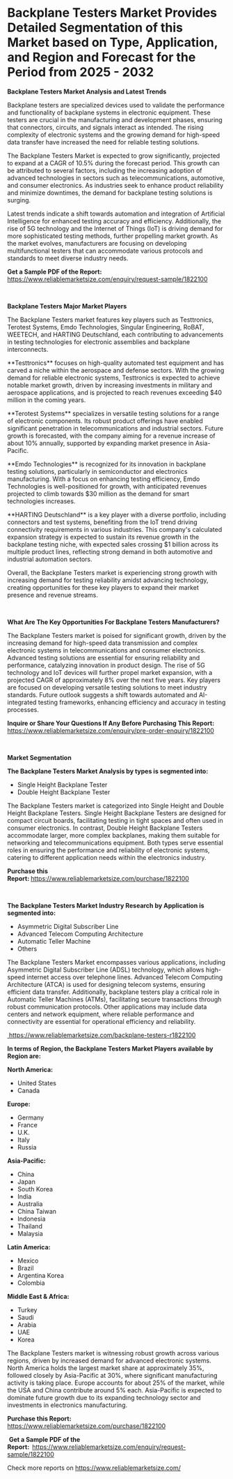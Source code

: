 <p><h1>Backplane Testers Market Provides Detailed Segmentation of this Market based on Type, Application, and Region and Forecast for the Period from 2025 - 2032</h1></p><p><strong>Backplane Testers Market Analysis and Latest Trends</strong></p>
<p><p>Backplane testers are specialized devices used to validate the performance and functionality of backplane systems in electronic equipment. These testers are crucial in the manufacturing and development phases, ensuring that connectors, circuits, and signals interact as intended. The rising complexity of electronic systems and the growing demand for high-speed data transfer have increased the need for reliable testing solutions.</p><p>The Backplane Testers Market is expected to grow significantly, projected to expand at a CAGR of 10.5% during the forecast period. This growth can be attributed to several factors, including the increasing adoption of advanced technologies in sectors such as telecommunications, automotive, and consumer electronics. As industries seek to enhance product reliability and minimize downtimes, the demand for backplane testing solutions is surging. </p><p>Latest trends indicate a shift towards automation and integration of Artificial Intelligence for enhanced testing accuracy and efficiency. Additionally, the rise of 5G technology and the Internet of Things (IoT) is driving demand for more sophisticated testing methods, further propelling market growth. As the market evolves, manufacturers are focusing on developing multifunctional testers that can accommodate various protocols and standards to meet diverse industry needs.</p></p>
<p><strong>Get a Sample PDF of the Report:&nbsp;</strong> <a href="https://www.reliablemarketsize.com/enquiry/request-sample/1822100?utm_campaign=2386&utm_medium=2&utm_source=Github&utm_content=ia&utm_term=18022025&utm_id=backplane-testers">https://www.reliablemarketsize.com/enquiry/request-sample/1822100</a></p>
<p>&nbsp;</p>
<p><strong>Backplane Testers Major Market Players</strong></p>
<p><p>The Backplane Testers market features key players such as Testtronics, Terotest Systems, Emdo Technologies, Singular Engineering, RoBAT, WEETECH, and HARTING Deutschland, each contributing to advancements in testing technologies for electronic assemblies and backplane interconnects.</p><p>**Testtronics** focuses on high-quality automated test equipment and has carved a niche within the aerospace and defense sectors. With the growing demand for reliable electronic systems, Testtronics is expected to achieve notable market growth, driven by increasing investments in military and aerospace applications, and is projected to reach revenues exceeding $40 million in the coming years.</p><p>**Terotest Systems** specializes in versatile testing solutions for a range of electronic components. Its robust product offerings have enabled significant penetration in telecommunications and industrial sectors. Future growth is forecasted, with the company aiming for a revenue increase of about 10% annually, supported by expanding market presence in Asia-Pacific.</p><p>**Emdo Technologies** is recognized for its innovation in backplane testing solutions, particularly in semiconductor and electronics manufacturing. With a focus on enhancing testing efficiency, Emdo Technologies is well-positioned for growth, with anticipated revenues projected to climb towards $30 million as the demand for smart technologies increases.</p><p>**HARTING Deutschland** is a key player with a diverse portfolio, including connectors and test systems, benefiting from the IoT trend driving connectivity requirements in various industries. This company's calculated expansion strategy is expected to sustain its revenue growth in the backplane testing niche, with expected sales crossing $1 billion across its multiple product lines, reflecting strong demand in both automotive and industrial automation sectors.</p><p>Overall, the Backplane Testers market is experiencing strong growth with increasing demand for testing reliability amidst advancing technology, creating opportunities for these key players to expand their market presence and revenue streams.</p></p>
<p>&nbsp;</p>
<p><strong>What Are The Key Opportunities For Backplane Testers Manufacturers?</strong></p>
<p><p>The Backplane Testers market is poised for significant growth, driven by the increasing demand for high-speed data transmission and complex electronic systems in telecommunications and consumer electronics. Advanced testing solutions are essential for ensuring reliability and performance, catalyzing innovation in product design. The rise of 5G technology and IoT devices will further propel market expansion, with a projected CAGR of approximately 8% over the next five years. Key players are focused on developing versatile testing solutions to meet industry standards. Future outlook suggests a shift towards automated and AI-integrated testing frameworks, enhancing efficiency and accuracy in testing processes. </p></p>
<p><strong>Inquire or Share Your Questions If Any Before Purchasing This Report:</strong> <a href="https://www.reliablemarketsize.com/enquiry/pre-order-enquiry/1822100?utm_campaign=2386&utm_medium=2&utm_source=Github&utm_content=ia&utm_term=18022025&utm_id=backplane-testers">https://www.reliablemarketsize.com/enquiry/pre-order-enquiry/1822100</a></p>
<p>&nbsp;</p>
<p><strong>Market Segmentation</strong></p>
<p><strong>The Backplane Testers Market Analysis by types is segmented into:</strong></p>
<p><ul><li>Single Height Backplane Tester</li><li>Double Height Backplane Tester</li></ul></p>
<p><p>The Backplane Testers market is categorized into Single Height and Double Height Backplane Testers. Single Height Backplane Testers are designed for compact circuit boards, facilitating testing in tight spaces and often used in consumer electronics. In contrast, Double Height Backplane Testers accommodate larger, more complex backplanes, making them suitable for networking and telecommunications equipment. Both types serve essential roles in ensuring the performance and reliability of electronic systems, catering to different application needs within the electronics industry.</p></p>
<p><strong>Purchase this Report:&nbsp;</strong><a href="https://www.reliablemarketsize.com/purchase/1822100?utm_campaign=2386&utm_medium=2&utm_source=Github&utm_content=ia&utm_term=18022025&utm_id=backplane-testers">https://www.reliablemarketsize.com/purchase/1822100</a></p>
<p>&nbsp;</p>
<p><strong>The Backplane Testers Market Industry Research by Application is segmented into:</strong></p>
<p><ul><li>Asymmetric Digital Subscriber Line</li><li>Advanced Telecom Computing Architecture</li><li>Automatic Teller Machine</li><li>Others</li></ul></p>
<p><p>The Backplane Testers Market encompasses various applications, including Asymmetric Digital Subscriber Line (ADSL) technology, which allows high-speed internet access over telephone lines. Advanced Telecom Computing Architecture (ATCA) is used for designing telecom systems, ensuring efficient data transfer. Additionally, backplane testers play a critical role in Automatic Teller Machines (ATMs), facilitating secure transactions through robust communication protocols. Other applications may include data centers and network equipment, where reliable performance and connectivity are essential for operational efficiency and reliability.</p></p>
<p><a href="https://www.reliablemarketsize.com/backplane-testers-r1822100?utm_campaign=2386&utm_medium=2&utm_source=Github&utm_content=ia&utm_term=18022025&utm_id=backplane-testers">&nbsp;https://www.reliablemarketsize.com/backplane-testers-r1822100</a></p>
<p><strong>In terms of Region, the Backplane Testers Market Players available by Region are:</strong></p>
<p>
    <p> <strong> North America: </strong>
        <ul>
            <li>United States</li>
            <li>Canada</li>
        </ul>
        </p> 
    <p> <strong> Europe: </strong>
        <ul>
            <li>Germany</li>
            <li>France</li>
            <li>U.K.</li>
            <li>Italy</li>
            <li>Russia</li>
        </ul>
        </p> 
    <p> <strong> Asia-Pacific: </strong>
        <ul>
            <li>China</li>
            <li>Japan</li>
            <li>South Korea</li>
            <li>India</li>
            <li>Australia</li>
            <li>China Taiwan</li>
            <li>Indonesia</li>
            <li>Thailand</li>
            <li>Malaysia</li>
        </ul>
        </p> 
    <p> <strong> Latin America: </strong>
        <ul>
            <li>Mexico</li>
            <li>Brazil</li>
            <li>Argentina Korea</li>
            <li>Colombia</li>
        </ul>
        </p> 
    <p> <strong> Middle East & Africa: </strong>
        <ul>
            <li>Turkey</li>
            <li>Saudi</li>
            <li>Arabia</li>
            <li>UAE</li>
            <li>Korea</li>
        </ul>
    </p>
    </p>
<p><p>The Backplane Testers market is witnessing robust growth across various regions, driven by increased demand for advanced electronic systems. North America holds the largest market share at approximately 35%, followed closely by Asia-Pacific at 30%, where significant manufacturing activity is taking place. Europe accounts for about 25% of the market, while the USA and China contribute around 5% each. Asia-Pacific is expected to dominate future growth due to its expanding technology sector and investments in electronics manufacturing.</p></p>
<p><strong>Purchase this Report: </strong><a href="https://www.reliablemarketsize.com/purchase/1822100?utm_campaign=2386&utm_medium=2&utm_source=Github&utm_content=ia&utm_term=18022025&utm_id=backplane-testers">https://www.reliablemarketsize.com/purchase/1822100</a></p>
<p>&nbsp;<strong>Get a Sample PDF of the Report:&nbsp;&nbsp;</strong><a href="https://www.reliablemarketsize.com/enquiry/request-sample/1822100?utm_campaign=2386&utm_medium=2&utm_source=Github&utm_content=ia&utm_term=18022025&utm_id=backplane-testers">https://www.reliablemarketsize.com/enquiry/request-sample/1822100</a></p>
<p><strong></strong></p>
<p>Check more reports on <a href="https://www.reliablemarketsize.com/?utm_campaign=2386&utm_medium=2&utm_source=Github&utm_content=ia&utm_term=18022025&utm_id=backplane-testers">https://www.reliablemarketsize.com/</a></p>